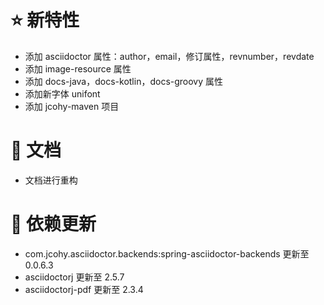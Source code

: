 # :star: 新特性

- 添加 asciidoctor 属性：author，email，修订属性，revnumber，revdate
- 添加 image-resource 属性
- 添加 docs-java，docs-kotlin，docs-groovy 属性
- 添加新字体 unifont
- 添加 jcohy-maven 项目

# :notebook_with_decorative_cover: 文档

- 文档进行重构

# :hammer: 依赖更新

- com.jcohy.asciidoctor.backends:spring-asciidoctor-backends 更新至 0.0.6.3
- asciidoctorj 更新至 2.5.7
- asciidoctorj-pdf 更新至 2.3.4